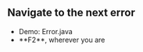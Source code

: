 ##  Navigate to the next error

- Demo: Error.java
- <!-- .element: class="fragment" --> **F2**, wherever you are
